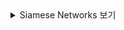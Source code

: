 <details> <summary>Siamese Networks 보기</summary>
 Siamese Networks
 DeepLearning에서는 학습을 위해 많은 양의 데이터를 필요로 합니다. 그래서 데이터가 부족하다는 말은, DeepLearning 모델의 성능이 좋지 않음을 암시합니다.

 그래서 고안된 Siamese Networks는 데이터 양이 적거나, Imbalanced Class Distribution한 데이터에서도 모델의 정확성을 높힐 수 있습니다.
 
 Siamese Networks는 동일한 parameters나 weights을 공유하는 twin networks로 구성됩니다. 이 네트워크는 한 쌍의 inputs를 받아 각각의 features를 추출한 뒤 두 inputs 간의 유사도를 계산합니다. 이 유사도를 기반으로 Classification을 수행하며, 같은 Class의 데이터는 거리를 최소화하고, 다른 Class의 데이터는 거리를 늘리는 방식으로 학습됩니다.

img1

img2


Loss Functions
1. Contrastive Loss

Contrastive Loss는 이미지 pairs 사이의 차이를 학습시키기 위한 Loss입니다.

   $𝐿=𝑌⋅𝐷^2+(1−𝑌)⋅max(𝑚𝑎𝑟𝑔𝑖𝑛−𝐷,0)^2$

   $Where:$
   
    $D:$ 이미지 features 사이의 거리

    $margin:$ 다른 클래스 간의 최소 거리 기준

   특징:
   - 같은 Class의 샘플: 거리 D를 최소화
      
   - 다른 Class의 샘플: 거리를 margin 이상으로 벌림

1. Triplet Loss
2. 
Triplet Loss는 anchor, positive, negative로 이루어진 triplet을 사용하여 anchor-positive 샘플의 거리를 최소화하고, anchor-negative 샘플의 거리를 최대화합니다.

   $L=max(d(a,n)−d(a,p)+margin,0)$

   $Where:$
   
    $d(a,p):$ anchor-positive 거리

    $d(a,n):$ anchor-negative 거리

    $margin:$ 거리 기준

Positive 샘플은 anchor와 같은 클래스
Negative 샘플은 anchor와 다른 클래스
Pros and Cons
장점
각 클래스의 데이터 개수가 적어도 학습이 가능
불균형한 데이터로도 학습 가능
단점
데이터 pair 생성으로 인해 training 데이터 수가 많아질 수 있음
특정 task에 적합한 모델이 다른 task에 일반화하기 어려움
Input 데이터의 변형에 민감함
</details>
